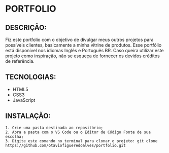 # PORTFOLIO

## DESCRIÇÃO:
<p>Fiz este portfolio com o objetivo de divulgar meus outros projetos para possíveis clientes, basicamente a minha vitrine de produtos. Esse portfólio está disponível nos idiomas Inglês e Português BR. Caso queira utilizar este projeto como inspiração, não se esqueça de fornecer os devidos créditos de referência.</p>

## TECNOLOGIAS:
<ul>
  <li>HTML5</li>
  <li>CSS3</li>
  <li>JavaScript</li>
</ul>

## INSTALAÇÃO:
```
1. Crie uma pasta destinada ao repositório;
2. Abra a pasta com o VS Code ou o Editor de Código Fonte de sua escolha;
3. Digite este comando no terminal para clonar o projeto: git clone https://github.com/otaviofigueredoalves/portfolio.git
```  
